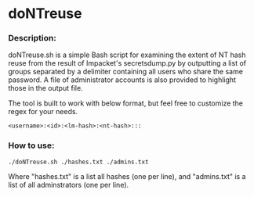 # doNTreuse

### Description:
doNTreuse.sh is a simple Bash script for examining the extent of NT hash reuse from the result of Impacket's secretsdump.py by outputting a list of groups separated by a delimiter containing all users who share the same password. A file of administrator accounts is also provided to highlight those in the output file.<br/>

The tool is built to work with below format, but feel free to customize the regex for your needs.
```
<username>:<id>:<lm-hash>:<nt-hash>:::
```

### How to use:
```
./doNTreuse.sh ./hashes.txt ./admins.txt
```
Where "hashes.txt" is a list all hashes (one per line), and "admins.txt" is a list of all adminstrators (one per line).
